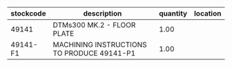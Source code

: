 |stockcode|description|quantity|location|
|---------|-----------|--------|--------|
|49141|DTMs300 MK.2 - FLOOR PLATE|1.00||
|49141-F1|MACHINING INSTRUCTIONS TO PRODUCE 49141-P1|1.00||
